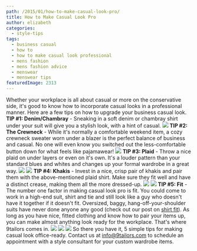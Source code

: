 ```yaml
---
path: /2015/01/how-to-make-casual-look-pro/
title: How to Make Casual Look Pro
author: elizabeth
categories: 
  - style-tips
tags: 
  - business casual
  - how to
  - how to make casual look professional
  - mens fashion
  - mens fashion advice
  - menswear
  - menswear tips
featuredImage: 2313
---
```

Whether your workplace is all about casual or more on the conservative side, it's good to know how to incorporate casual looks in a professional manner. Here are a few tips on how to upgrade your business casual look. **TIP #1: Denim/Chambray** - Sneaking in a soft denim or chambray shirt under your suit will give you a stylish look, with a hint of casual. [![](http://3.bp.blogspot.com/-QAPqUrH3wCA/VCmMFWF91SI/AAAAAAAAAts/Nn0_otegnqU/s1600/denimshirt.jpg)](http://3.bp.blogspot.com/-QAPqUrH3wCA/VCmMFWF91SI/AAAAAAAAAts/Nn0_otegnqU/s1600/denimshirt.jpg) **TIP #2: The Crewneck** - While it's normally a comfortable weekend item, a cozy crewneck sweater worn under a blazer is the perfect balance of business and casual. No one will even know you switched out the less-comfortable button down for what feels like pajamawear! [![](http://4.bp.blogspot.com/-dthTse3TQQ8/VCmMLHSQWUI/AAAAAAAAAt0/RwD5nTG36n0/s1600/crewneck.jpg)](http://4.bp.blogspot.com/-dthTse3TQQ8/VCmMLHSQWUI/AAAAAAAAAt0/RwD5nTG36n0/s1600/crewneck.jpg) **TIP #3: Plaid** - Throw a nice plaid on under layers or even on it's own. It's a louder pattern than your standard blues and whites and changes up your formal wardrobe in a great way. [![](http://3.bp.blogspot.com/-UCXEsz90pIU/VCmMU3tdSYI/AAAAAAAAAt8/diuQhjVdgoY/s1600/plaidsuit.jpg)](http://3.bp.blogspot.com/-UCXEsz90pIU/VCmMU3tdSYI/AAAAAAAAAt8/diuQhjVdgoY/s1600/plaidsuit.jpg) [![](http://3.bp.blogspot.com/-CV_SpRgFOpQ/VCmMejHG0EI/AAAAAAAAAuE/gEGyeE-f9nE/s1600/plaid9tailorss.jpg)](http://3.bp.blogspot.com/-CV_SpRgFOpQ/VCmMejHG0EI/AAAAAAAAAuE/gEGyeE-f9nE/s1600/plaid9tailorss.jpg) **TIP #4: Khakis** - Invest in a nice, crisp pair of khakis and pair them with the above-mentioned plaid shirt. Make sure they fit well and have a distinct crease, making them all the more dressed-up. [![](http://4.bp.blogspot.com/-9iR4_OeVAPw/VCmM9IpQ8uI/AAAAAAAAAuU/2rRevZ-2mAg/s1600/khaki3.jpg)](http://4.bp.blogspot.com/-9iR4_OeVAPw/VCmM9IpQ8uI/AAAAAAAAAuU/2rRevZ-2mAg/s1600/khaki3.jpg) [![](http://4.bp.blogspot.com/-LSpRciskDEg/VCmMv3uoAuI/AAAAAAAAAuM/aQGUyDS1A98/s1600/khaki%2B2.jpg)](http://4.bp.blogspot.com/-LSpRciskDEg/VCmMv3uoAuI/AAAAAAAAAuM/aQGUyDS1A98/s1600/khaki%2B2.jpg) **TIP #5: Fit** \- The number one factor in making casual look pro is fit. You could come to work in a high-end suit, shirt and tie and still look like a guy who doesn't have it together if it doesn't fit. Oversized, baggy, hang-off-your-shoulder suits have never done anyone any good (check out our post on [shirt fit](http://9tailors.blogspot.com/2014/08/does-your-shirt-fit-you-correctly.html)). As long as you have nice, fitted clothing and know how to pair your items up, you can make almost anything look ready for the workplace. That's where 9tailors comes in. [![](http://3.bp.blogspot.com/-Rn6XP44hH-c/VCmNoZJVspI/AAAAAAAAAug/1rxVl37F-zU/s1600/fit1.jpg)](http://3.bp.blogspot.com/-Rn6XP44hH-c/VCmNoZJVspI/AAAAAAAAAug/1rxVl37F-zU/s1600/fit1.jpg) [![](http://4.bp.blogspot.com/-zJihh1LBOdM/VCmNp5HQfVI/AAAAAAAAAuo/fTK2tW5wO6U/s1600/fit2.jpg)](http://4.bp.blogspot.com/-zJihh1LBOdM/VCmNp5HQfVI/AAAAAAAAAuo/fTK2tW5wO6U/s1600/fit2.jpg) [![](http://2.bp.blogspot.com/-CutqTYKE-2Y/VCmNtK1wAXI/AAAAAAAAAuw/y6WnFxGgFms/s1600/fit3.jpg)](http://2.bp.blogspot.com/-CutqTYKE-2Y/VCmNtK1wAXI/AAAAAAAAAuw/y6WnFxGgFms/s1600/fit3.jpg) So there you have it, 5 simple tips for making casual look office-ready. Contact us at info@9tailors.com to schedule an appointment with a style consultant for your custom wardrobe items.